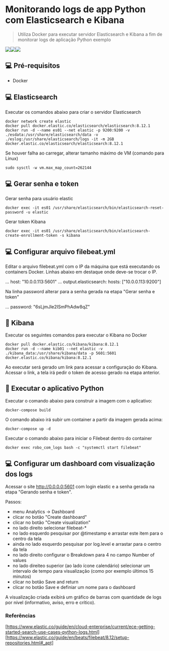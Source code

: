 # Monitorando logs de app Python com Elasticsearch e Kibana

> Utiliza Docker para executar servidor Elasticsearch e Kibana a fim de monitorar logs de aplicação Python exemplo

<img src="https://img.shields.io/badge/Python-3776AB?style=for-the-badge&logo=python&logoColor=white" /><img src="https://img.shields.io/badge/docker-%230db7ed.svg?style=for-the-badge&logo=docker&logoColor=white" /><img src="https://img.shields.io/badge/-ElasticSearch-005571?style=for-the-badge&logo=elasticsearch" />


## 💻 Pré-requisitos

- Docker 


## 💻 Elasticsearch

Executar os comandos abaixo para criar o servidor Elasticsearch

```
docker network create elastic
docker pull docker.elastic.co/elasticsearch/elasticsearch:8.12.1
docker run -d --name es01 --net elastic -p 9200:9200 -v ./esdata:/usr/share/elasticsearch/data -v ./eslog:/usr/share/elasticsearch/logs -it -m 2GB docker.elastic.co/elasticsearch/elasticsearch:8.12.1
```

Se houver falha ao carregar, alterar tamanho máximo de VM (comando para Linux)

```
sudo sysctl -w vm.max_map_count=262144
```


## 💻 Gerar senha e token

Gerar senha para usuário elastic

```
docker exec -it es01 /usr/share/elasticsearch/bin/elasticsearch-reset-password -u elastic
```

Gerar token Kibana

```
docker exec -it es01 /usr/share/elasticsearch/bin/elasticsearch-create-enrollment-token -s kibana
```


## 💻 Configurar arquivo filebeat.yml

Editar o arquivo filebeat.yml com o IP da máquina que está executando os containers Docker. Linhas abaixo em destaque onde deve-se trocar o IP.

...
host: "10.0.0.113:5601"
...
output.elasticsearch:
  hosts: ["10.0.0.113:9200"]

Na linha password alterar para a senha gerada na etapa "Gerar senha e token"

...
password: "6sLjmJle2ISmPhAdw8qZ"


## 🚀 Kibana

Executar os seguintes comandos para executar o Kibana no Docker

```
docker pull docker.elastic.co/kibana/kibana:8.12.1
docker run -d --name kib01 --net elastic -v ./kibana_data:/usr/share/kibana/data -p 5601:5601 docker.elastic.co/kibana/kibana:8.12.1
```

Ao executar será gerado um link para acessar a configuração do Kibana. Acessar o link, a tela irá pedir o token de acesso gerado na etapa anterior.


## 🚀 Executar o aplicativo Python

Executar o comando abaixo para construir a imagem com o aplicativo:

```
docker-compose build 
```

O comando abaixo irá subir um container a partir da imagem gerada acima:

```
docker-compose up -d
```


Executar o comando abaixo para iniciar o Filebeat dentro do container

```
docker exec robo_com_logs bash -c "systemctl start filebeat"
```

## 💻 Configurar um dashboard com visualização dos logs 

Acessar o site http://0.0.0.0:5601 com login elastic e a senha gerada na etapa "Gerando senha e token".

Passos:

- menu Analytics -> Dashboard
- clicar no botão "Create dashboard"
- clicar no botão "Create visualization"
- no lado direito selecionar filebeat-*
- no lado esquerdo pesquisar por @timestamp e arrastar este item para o centro da tela
- ainda no lado esquerdo pesquisar por log.level e arrastar para o centro da tela
- no lado direito configurar o Breakdown para 4 no campo Number of values
- no lado direiteo superior (ao lado ícone calendário) selecionar um intervalo de tempo para visualização (como por exemplo últimos 15 minutos)
- clicar no botão Save and return
- clicar no botão Save e definiar um nome para o dashboard

A visualização criada exibirá um gráfico de barras com quantidade de logs por nível (informativo, aviso, erro e crítico).


### Referências

[https://www.elastic.co/guide/en/cloud-enterprise/current/ece-getting-started-search-use-cases-python-logs.html]
[https://www.elastic.co/guide/en/beats/filebeat/8.12/setup-repositories.html#_apt]